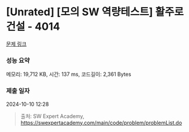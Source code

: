 # [Unrated] [모의 SW 역량테스트] 활주로 건설 - 4014 

[문제 링크](https://swexpertacademy.com/main/code/problem/problemDetail.do?contestProbId=AWIeW7FakkUDFAVH) 

### 성능 요약

메모리: 19,712 KB, 시간: 137 ms, 코드길이: 2,361 Bytes

### 제출 일자

2024-10-10 12:28



> 출처: SW Expert Academy, https://swexpertacademy.com/main/code/problem/problemList.do
